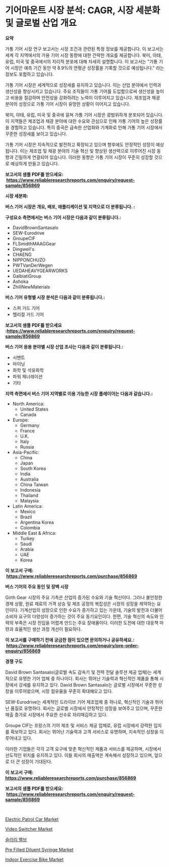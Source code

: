 <p><h1>기어마운트 시장 분석: CAGR, 시장 세분화 및 글로벌 산업 개요</h1></p><p><strong>요약</strong></p>
<p><p>가통 기어 시장 연구 보고서는 시장 조건과 관련된 특정 정보를 제공합니다. 이 보고서는 세계 각 지역에서의 가용 기어 시장 동향에 대한 간략한 개요를 제공합니다. 북미, 아태, 유럽, 미국 및 중국에서의 지리적 분포에 대해 자세히 설명합니다. 이 보고서는 "가통 기어 시장은 예측 기간 동안 약 8.9%의 연평균 성장률을 기록할 것으로 예상됩니다." 라는 정보도 포함하고 있습니다. </p><p>가통 기어 시장은 세계적으로 성장세를 유지하고 있습니다. 이는 산업 분야에서 인력과 생산성을 향상시키고 있습니다. 주요 조직들이 가통 기어를 도입함으로써 생산성을 높이고 비용을 절감하며 안전성을 강화하려는 노력이 이루어지고 있습니다. 제조업과 채광 분야의 성장으로 가통 기어 시장이 유망한 상황이 이어지고 있습니다.</p><p>북미, 아태, 유럽, 미국 및 중국에 걸쳐 가통 기어 시장은 광범위하게 분포되어 있습니다. 이 지역들은 제조업과 채광 분야에 대한 수요와 관심으로 인해 가통 기어의 높은 성장률을 경험하고 있습니다. 특히 중국은 급속한 산업화와 기계화로 인해 가통 기어 시장에서 꾸준한 성장세를 보이고 있습니다.</p><p>가통 기어 시장은 지속적으로 발전하고 확장되고 있으며 향후에도 안정적인 성장이 예상됩니다. 이는 제조업 및 채광 분야의 기술 혁신 및 향상된 생산력으로 이루어진 시장 동향과 긴밀하게 연결되어 있습니다. 이러한 동향은 가통 기어 시장이 꾸준히 성장할 것으로 예상하게 만들고 있습니다.</p></p>
<p><strong>보고서의 샘플 PDF를 받으세요: &nbsp;<a href="https://www.reliableresearchreports.com/enquiry/request-sample/856869">https://www.reliableresearchreports.com/enquiry/request-sample/856869</a></strong></p>
<p><strong>시장 세분화:</strong></p>
<p><strong> 버스 기어 시장은 개요, 배포, 애플리케이션 및 지역으로 더 분류됩니다. :</strong></p>
<p><strong>구성요소 측면에서는 버스 기어 시장은 다음과 같이 분류됩니다.:</strong></p>
<p><ul><li>DavidBrownSantasalo</li><li>SEW-Eurodrive</li><li>GroupeCIF</li><li>FLSmidthMAAGGear</li><li>Dingwell's</li><li>CHAENG</li><li>NIPPONCHUZO</li><li>PWTVanDerWegen</li><li>UEDAHEAVYGEARWORKS</li><li>GalbiatiGroup</li><li>Ashoka</li><li>ZhiliNewMaterials</li></ul></p>
<p><strong> 버스 기어 유형별 시장 분석은 다음과 같이 분류됩니다.:</strong></p>
<p><ul><li>스퍼 거드 기어</li><li>헬리컬 거드 기어</li></ul></p>
<p><strong>보고서의 샘플 PDF를 받으세요 :<a href="https://www.reliableresearchreports.com/enquiry/request-sample/856869">https://www.reliableresearchreports.com/enquiry/request-sample/856869</a></strong></p>
<p><strong> 버스 기어 응용 분야별 시장 산업 조사는 다음과 같이 분류됩니다.:</strong></p>
<p><ul><li>시멘트</li><li>마이닝</li><li>화학 및 석유화학</li><li>파워 제너레이션</li><li>기타</li></ul></p>
<p><strong>지역 측면에서 버스 기어 지역별로 이용 가능한 시장 플레이어는 다음과 같습니다.:</strong></p>
<p><ul>
    <li>
        North America:
        <ul>
            <li>United States</li>
            <li>Canada</li>
        </ul>
    </li>
    <li>
        Europe:
        <ul>
            <li>Germany</li>
            <li>France</li>
            <li>U.K.</li>
            <li>Italy</li>
            <li>Russia</li>
        </ul>
    </li>
    <li>
        Asia-Pacific:
        <ul>
            <li>China</li>
            <li>Japan</li>
            <li>South Korea</li>
            <li>India</li>
            <li>Australia</li>
            <li>China Taiwan</li>
            <li>Indonesia</li>
            <li>Thailand</li>
            <li>Malaysia</li>
        </ul>
    </li>
    <li>
        Latin America:
        <ul>
            <li>Mexico</li>
            <li>Brazil</li>
            <li>Argentina Korea</li>
            <li>Colombia</li>
        </ul>
    </li>
    <li>
        Middle East & Africa:
        <ul>
            <li>Turkey</li>
            <li>Saudi</li>
            <li>Arabia</li>
            <li>UAE</li>
            <li>Korea</li>
        </ul>
    </li>
    </ul></p>
<p><strong>이 보고서 구매: &nbsp;<a href="https://www.reliableresearchreports.com/purchase/856869">https://www.reliableresearchreports.com/purchase/856869</a></strong></p>
<p><strong>버스 기어의 주요 동인 및 장벽 시장</strong></p>
<p><p>Girth Gear 시장의 주요 기촉은 산업의 증가된 수요와 기술 혁신이다. 그러나 불안정한 경제 상황, 원료 재료의 가격 상승 및 제조 공정의 복잡성은 시장의 성장을 제약하는 요인이다. 기계산업의 성장으로 인한 수요가 증가하고 있는 가운데, 기술의 발전과 더불어 소비자 요구의 다양성이 증가하는 것이 주요 동기요인이다. 한편, 기술 혁신의 속도와 인력의 부족은 시장 진입을 어렵게 만드는 주요 장애물이다. 이러한 도전에 대한 대응책 마련과 효율적인 생산 과정 개선이 필요하다.</p></p>
<p><strong>이 보고서를 구매하기 전에 궁금한 점이 있으면 문의하거나 공유하세요.: &nbsp;<a href="https://www.reliableresearchreports.com/enquiry/pre-order-enquiry/856869">https://www.reliableresearchreports.com/enquiry/pre-order-enquiry/856869</a></strong></p>
<p><strong>경쟁 구도</strong></p>
<p><p>David Brown Santasalo(글로벌 속도 감속기 및 전력 전달 솔루션 제공 업체)는 세계적으로 유명한 기어 업체 중 하나이다. 회사는 뛰어난 기술력과 혁신적인 제품을 통해 시장에서 강세를 유지하고 있다. David Brown Santasalo는 글로벌 시장에서 꾸준한 성장을 이루어왔으며, 시장 점유율을 꾸준히 확대해오고 있다.</p><p>SEW-Eurodrive는 세계적인 드라이브 기어 제조업체 중 하나로, 혁신적인 기술과 뛰어난 품질로 유명하다. 회사는 글로벌 시장에서 안정적인 성장을 보여주고 있으며, 꾸준한 매출 증가로 시장에서 주요한 선수로 자리매김하고 있다.</p><p>Groupe CIF는 프랑스의 기어 제조 및 서비스 제공 업체로, 유럽 시장에서 강력한 입지를 확보하고 있다. 회사는 뛰어난 기술력과 고객 서비스로 유명하며, 지속적인 성장을 이루어내고 있다.</p><p>이러한 기업들은 각각 고객 요구에 맞춘 혁신적인 제품과 서비스를 제공하며, 시장에서 선도적인 위치를 유지하고 있다. 이들 회사의 매출액은 계속해서 성장하고 있으며, 앞으로 더 큰 성장이 기대된다.</p></p>
<p><strong>이 보고서 구매: &nbsp; <a href="https://www.reliableresearchreports.com/purchase/856869">https://www.reliableresearchreports.com/purchase/856869</a></strong></p>
<p><strong>보고서의 샘플 PDF를 받으세요: &nbsp;<a href="https://www.reliableresearchreports.com/enquiry/request-sample/856869">https://www.reliableresearchreports.com/enquiry/request-sample/856869</a></strong><strong></strong></p>
<p>&nbsp;</p>
<p><p><a href="https://mire-aunt-385.notion.site/Electric-Patrol-Car-Market-Size-Share-Trends-Analysis-Report-By-Material-By-Type-By-End-user-B-13b796265ecd4ae8867f4c7bd9c889e8">Electric Patrol Car Market</a></p><p><a href="https://github.com/BryceTownsendr/Market-Research-Report-List-4/blob/main/video-switcher-market.md">Video Switcher Market</a></p><p><a href="https://github.com/vskv4779xr1/Market-Research-Report-List-1/blob/main/77817693854.md">슬러리 밸브</a></p><p><a href="https://issuu.com/reportprime-2/docs/pre-filled-diluent-syringe-market-s_dcd66a85163a7b">Pre Filled Diluent Syringe Market</a></p><p><a href="https://github.com/mahnoor2003/Market-Research-Report-List-3/blob/main/indoor-exercise-bike-market.md">Indoor Exercise Bike Market</a></p></p>